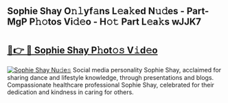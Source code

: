 ## Sophie Shay O𝚗𝚕yf𝚊ns L𝚎a𝚔ed N𝚞𝚍es - Part-MgP P𝚑𝚘tos Vi𝚍𝚎o - H𝚘𝚝 Part L𝚎a𝚔s wJJK7

# <h2><a href="http://kf10s4.oniu.top/?m=Sophie+Shay">🔗👉 🔴 Sophie Shay P𝚑ot𝚘𝚜 V𝚒d𝚎o</a></h2>

[![Sophie Shay Nu𝚍e𝚜](https://i.imgur.com/0qMVB7G.gif)](http://kf10s4.oniu.top/?m=Sophie+Shay)
Social media personality Sophie Shay, acclaimed for sharing dance and lifestyle knowledge, through presentations and blogs. Compassionate healthcare professional Sophie Shay, celebrated for their dedication and kindness in caring for others.  
